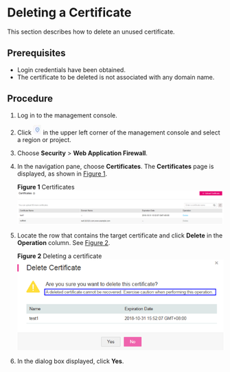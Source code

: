 # Deleting a Certificate<a name="waf_01_0091"></a>

This section describes how to delete an unused certificate.

## Prerequisites<a name="section145641143299"></a>

-   Login credentials have been obtained.
-   The certificate to be deleted is not associated with any domain name.

## Procedure<a name="section1039682110111"></a>

1.  Log in to the management console.
2.  Click  ![](figures/icon-region.png)  in the upper left corner of the management console and select a region or project.
3.  Choose  **Security**  \>  **Web Application Firewall**.
4.  In the navigation pane, choose  **Certificates**. The  **Certificates**  page is displayed, as shown in  [Figure 1](#waf_01_0090_fig29851531163210).

    **Figure  1**  Certificates<a name="waf_01_0090_fig29851531163210"></a>  
    ![](figures/certificates.png "certificates")

5.  Locate the row that contains the target certificate and click  **Delete**  in the  **Operation**  column. See  [Figure 2](#fig17767101724919).

    **Figure  2**  Deleting a certificate<a name="fig17767101724919"></a>  
    ![](figures/deleting-a-certificate.png "deleting-a-certificate")

6.  In the dialog box displayed, click  **Yes**.

